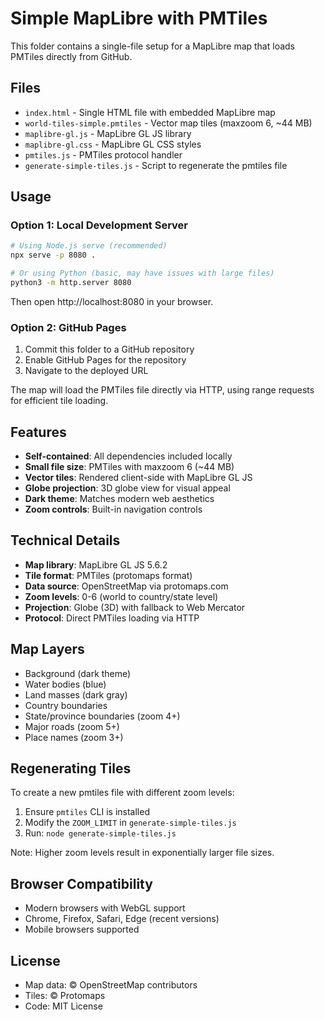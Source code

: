 # Simple MapLibre with PMTiles

This folder contains a single-file setup for a MapLibre map that loads PMTiles directly from GitHub.

## Files

- `index.html` - Single HTML file with embedded MapLibre map
- `world-tiles-simple.pmtiles` - Vector map tiles (maxzoom 6, ~44 MB)
- `maplibre-gl.js` - MapLibre GL JS library
- `maplibre-gl.css` - MapLibre GL CSS styles  
- `pmtiles.js` - PMTiles protocol handler
- `generate-simple-tiles.js` - Script to regenerate the pmtiles file

## Usage

### Option 1: Local Development Server

```bash
# Using Node.js serve (recommended)
npx serve -p 8080 .

# Or using Python (basic, may have issues with large files)
python3 -m http.server 8080
```

Then open http://localhost:8080 in your browser.

### Option 2: GitHub Pages

1. Commit this folder to a GitHub repository
2. Enable GitHub Pages for the repository
3. Navigate to the deployed URL

The map will load the PMTiles file directly via HTTP, using range requests for efficient tile loading.

## Features

- **Self-contained**: All dependencies included locally
- **Small file size**: PMTiles with maxzoom 6 (~44 MB)
- **Vector tiles**: Rendered client-side with MapLibre GL JS
- **Globe projection**: 3D globe view for visual appeal
- **Dark theme**: Matches modern web aesthetics
- **Zoom controls**: Built-in navigation controls

## Technical Details

- **Map library**: MapLibre GL JS 5.6.2
- **Tile format**: PMTiles (protomaps format)
- **Data source**: OpenStreetMap via protomaps.com
- **Zoom levels**: 0-6 (world to country/state level)
- **Projection**: Globe (3D) with fallback to Web Mercator
- **Protocol**: Direct PMTiles loading via HTTP

## Map Layers

- Background (dark theme)
- Water bodies (blue)
- Land masses (dark gray)
- Country boundaries
- State/province boundaries (zoom 4+)
- Major roads (zoom 5+)
- Place names (zoom 3+)

## Regenerating Tiles

To create a new pmtiles file with different zoom levels:

1. Ensure `pmtiles` CLI is installed
2. Modify the `ZOOM_LIMIT` in `generate-simple-tiles.js`
3. Run: `node generate-simple-tiles.js`

Note: Higher zoom levels result in exponentially larger file sizes.

## Browser Compatibility

- Modern browsers with WebGL support
- Chrome, Firefox, Safari, Edge (recent versions)
- Mobile browsers supported

## License

- Map data: © OpenStreetMap contributors
- Tiles: © Protomaps
- Code: MIT License